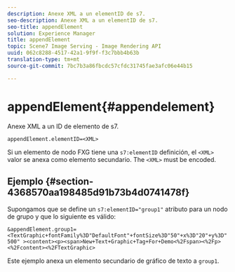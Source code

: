 ```yaml
---
description: Anexe XML a un elementID de s7.
seo-description: Anexe XML a un elementID de s7.
seo-title: appendElement
solution: Experience Manager
title: appendElement
topic: Scene7 Image Serving - Image Rendering API
uuid: 062c8288-4517-42a1-9f9f-f3c7bbb4b63b
translation-type: tm+mt
source-git-commit: 7bc7b3a86fbcdc57cfdc31745fae3afc06e44b15

---
```



# appendElement{#appendelement}

Anexe XML a un ID de elemento de s7.

`appendElement.elementID=<XML>`

Si un elemento de nodo FXG tiene una `s7:elementID` definición, el `<XML>` valor se anexa como elemento secundario. The `<XML>` must be encoded.

## Ejemplo {#section-4368570aa198485d91b73b4d0741478f}

Supongamos que se define un `s7:elementID="group1"` atributo para un nodo de grupo y que lo siguiente es válido:

`&appendElement.group1=<TextGraphic+fontFamily%3D"DefaultFont"+fontSize%3D"50"+x%3D"20"+y%3D"500" ><content><p><span>New+Text+Graphic+Tag+For+Demo<%2Fspan><%2Fp><%2Fcontent><%2FTextGraphic>`

Este ejemplo anexa un elemento secundario de gráfico de texto a `group1`.
